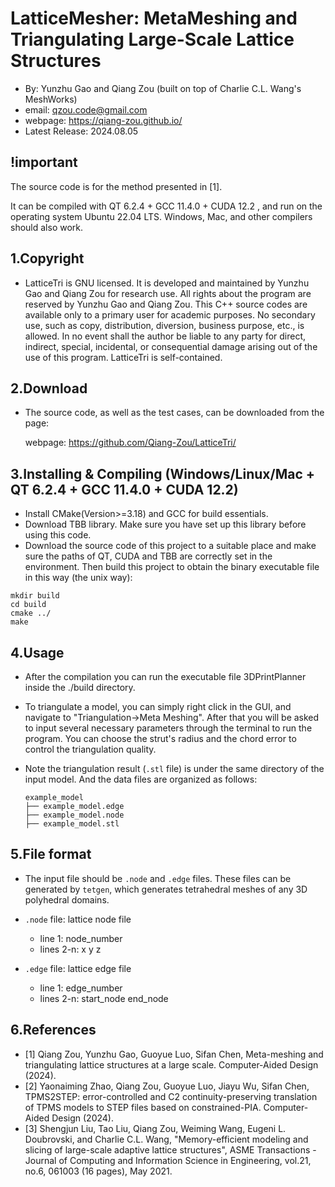 # LatticeMesher: MetaMeshing and Triangulating Large-Scale Lattice Structures

- By: Yunzhu Gao and Qiang Zou (built on top of Charlie C.L. Wang's MeshWorks)
-  email: qzou.code@gmail.com
- webpage: https://qiang-zou.github.io/
- Latest Release: 2024.08.05

## !important
The source code is for the method presented in [1].

It can be compiled with QT 6.2.4 + GCC 11.4.0 + CUDA 12.2 , and run on the operating system Ubuntu 22.04 LTS. Windows, Mac, and other compilers should also work.


1.Copyright
-----------

- LatticeTri is GNU licensed. It is developed and maintained by Yunzhu Gao and Qiang Zou for research use. All rights about the program are reserved by Yunzhu Gao and Qiang Zou. This C++ source codes are available only to a primary user for academic purposes. No secondary use, such as copy, distribution, diversion, business purpose, etc., is allowed. In no event shall the author be liable to any party for direct, indirect, special, incidental, or consequential damage arising out of the use of this program. LatticeTri is self-contained.


2.Download
----------

- The source code, as well as the test cases, can be downloaded from the page: 

  webpage: https://github.com/Qiang-Zou/LatticeTri/

3.Installing & Compiling (Windows/Linux/Mac + QT 6.2.4 + GCC 11.4.0 + CUDA 12.2)
-------------------------------------------

- Install CMake(Version>=3.18) and GCC for build essentials.
- Download TBB library. Make sure you have set up this library before using this code.
- Download the source code of this project to a suitable place and make sure the paths of QT, CUDA and TBB are correctly set in the environment. Then build this project to obtain the binary executable file in this way (the unix way):

```shell
mkdir build
cd build
cmake ../
make
```

4.Usage
-------

- After the compilation you can run the executable file 3DPrintPlanner inside the ./build directory.

- To triangulate a model, you can simply right click in the GUI, and navigate to "Triangulation->Meta Meshing". After that you will be asked to input several necessary parameters through the terminal to run the program. You can choose the strut's radius and the chord error to control the triangulation quality.

- Note the triangulation result (`.stl` file) is under the same directory of the input model. And the data files are organized as follows:

  ```
  example_model
  ├── example_model.edge
  ├── example_model.node
  ├── example_model.stl
  ```

5.File format
-------------

- The input file should be `.node` and `.edge` files. These files can be generated by `tetgen`, which generates tetrahedral meshes of any 3D polyhedral domains.
- `.node` file: lattice node file
  - line 1: node_number
  - lines 2-n: x y z

- `.edge` file: lattice edge file
  - line 1: edge_number
  - lines 2-n: start_node end_node


6.References
-------------

- [1] Qiang Zou, Yunzhu Gao, Guoyue Luo, Sifan Chen, Meta-meshing and triangulating lattice structures at a large scale. Computer-Aided Design (2024).
- [2] Yaonaiming Zhao, Qiang Zou, Guoyue Luo, Jiayu Wu, Sifan Chen, TPMS2STEP: error-controlled and C2 continuity-preserving translation of TPMS models to STEP files based on constrained-PIA. Computer-Aided Design (2024).
- [3] Shengjun Liu, Tao Liu, Qiang Zou, Weiming Wang, Eugeni L. Doubrovski, and Charlie C.L. Wang, "Memory-efficient modeling and slicing of large-scale adaptive lattice structures", ASME Transactions - Journal of Computing and Information Science in Engineering, vol.21, no.6, 061003 (16 pages), May 2021.
